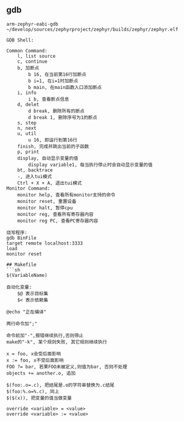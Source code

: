 
## gdb

```
arm-zephyr-eabi-gdb ~/develop/sources/zephyrproject/zephyr/builds/zephyr/zephyr.elf

GDB Shell:

Common Command:
    l, list source
    c, continue
    b, 加断点
        b 16, 在当前第16行加断点
        b i=1, 在i=1时加断点
        b main, 在main函数入口添加断点
    i, info
        i b, 查看断点信息
    d, delet
        d break, 删除所有的断点
        d break 1, 删除序号为1的断点
    s, step
    n, next
    u, util
        u 16, 即运行到第16行
    finish, 完成并跳出当前的子函数
    p, print
    display, 自动显示变量的值
        display variable1, 每当执行停止时会自动显示变量的值
    bt, backtrace
    -, 进入tui模式
    Ctrl + X + A, 退出tui模式
Monitor Command:
	monitor help, 查看所有monitor支持的命令
	monitor reset, 重置设备
	monitor halt, 暂停cpu
	monitor reg, 查看所有寄存器内容
	monitor reg PC, 查看PC寄存器内容

烧写程序:
gdb BinFile
target remote localhost:3333
load
monitor reset

## Makefile
```sh
$(VariableName)

自动化变量:
    $@ 表示目标集
    $< 表示依赖集

@echo "正在编译"

两行命令加";"

命令前加"-",报错继续执行,否则停止
make的"-k", 某个规则失败, 其它规则继续执行

x = foo, x会受后面影响
x := foo, x不受后面影响
FOO ?= bar, 若果FOO未被定义,则值为bar, 否则不处理
objects += another.o, 追加

$(foo:.o=.c), 把结尾是.o的字符串替换为.c结尾
$(foo:%.o=%.c), 同上
$($(x)), 把变量的值当做变量

override <variable> = <value>
override <variable> := <value>

```
